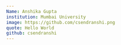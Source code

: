 ```yaml
---
Name: Anshika Gupta
institution: Mumbai University
image: https://github.com/csendranshi.png
quote: Hello World 
github: csendranshi
---
```


